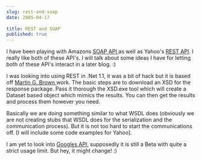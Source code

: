 ```yaml
---
slug: rest-and-soap
date: 2005-04-17
 
title: REST and SOAP
published: true
---
```

I have been playing with Amazons <a href="http://www.amazon.com/gp/browse.html/102-2497589-1043300?_encoding=UTF8&amp;node=3435361">SOAP API </a> as well as Yahoo's <a href="http://developer.yahoo.net/">REST API</a>.  I really like both of these API's.  I will talk about some ideas I have for letting both of these API's interact in a later blog. :) <p />I was looking into using REST in .Net 1.1, it was a bit of hack but it is based off <a href="http://www.mgbrown.com/Downloads.aspx#Yahoo">Martin G. Brown </a>work.  The basic steps are to download an XSD for the response package.  Pass it thorough the XSD.exe tool which will create a Dataset based object which mimics the results.  You can then get the results and process them however you need.<p />Basically we are doing something similar to what WSDL does (obviously we are not creating stubs that WSDL does for the serialization and the communication process).  But it is not too hard to start the communications off. [I will include some code examples for Yahoo].<p />I am yet to look into <a href="http://www.google.co.uk/apis/">Googles API</a>, supposedly it is still a Beta with quite a strict usage limit.  But hey, it might change! :)

